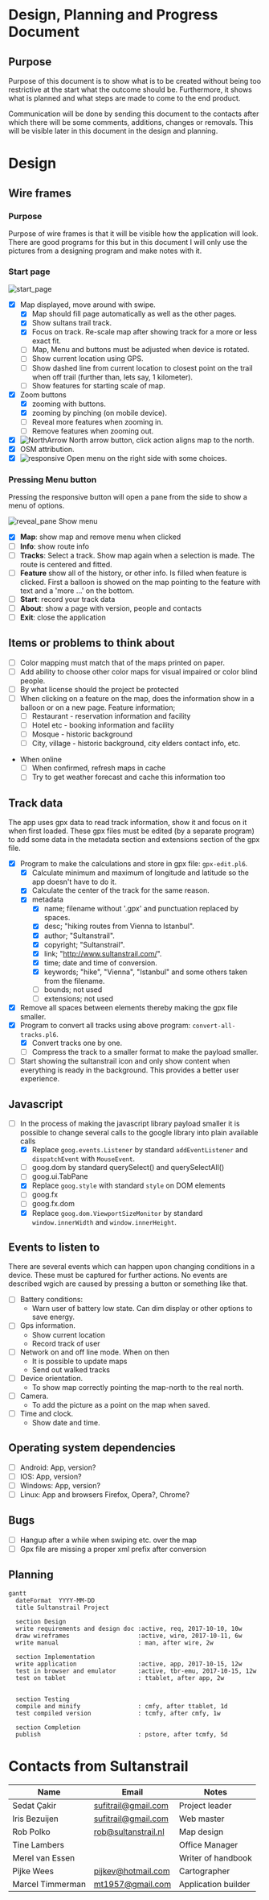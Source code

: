 <!--
[toc]
-->
# Design, Planning and Progress Document

## Purpose
Purpose of this document is to show what is to be created without being too restrictive at the start what the outcome should be. Furthermore, it shows what is planned and what steps are made to come to the end product.

Communication will be done by sending this document to the contacts after which there will be some comments, additions, changes or removals. This will be visible later in this document in the design and planning.

# Design
## Wire frames
### Purpose
Purpose of wire frames is that it will be visible how the application will look. There are good programs for this but in this document I will only use the pictures from a designing program and make notes with it.

### Start page
![start_page](https://i.imgur.com/84rx86e.png)
  * [x] Map displayed, move around with swipe.
    * [x] Map should fill page automatically as well as the other pages.
    * [x] Show sultans trail track.
    * [x] Focus on track. Re-scale map after showing track for a more or less exact fit.
    * [ ] Map, Menu and buttons must be adjusted when device is rotated.
    * [ ] Show current location using GPS.
    * [ ] Show dashed line from current location to closest point on the trail when off trail (further than, lets say, 1 kilometer).
    * [ ] Show features for starting scale of map.
  * [x] Zoom buttons
    * [x] zooming with buttons.
    * [x] zooming by pinching (on mobile device).
    * [ ] Reveal more features when zooming in.
    * [ ] Remove features when zooming out.
  * [x] ![NorthArrow](https://i.imgur.com/YXlRYff.png) North arrow button, click action aligns map to the north.
  * [x] OSM attribution.
  * [x] ![responsive](https://i.imgur.com/AX1bM22.png) Open menu on the right side with some choices.

### Pressing Menu button
Pressing the responsive button will open a pane from the side to show a menu of options.

![reveal_pane](https://i.imgur.com/LdbdIDN.png) Show menu

  * [x] **Map**: show map and remove menu when clicked
  * [ ] **Info**: show route info
  * [ ] **Tracks**: Select a track. Show map again when a selection is made. The route is centered and fitted.
  * [ ] **Feature** show all of the history, or other info. Is filled when feature is clicked. First a balloon is showed on the map pointing to the feature with text and a 'more ...' on the bottom.
  * [ ] **Start**: record your track data
  * [ ] **About**: show a page with version, people and contacts
  * [ ] **Exit**: close the application

## Items or problems to think about
  * [ ] Color mapping must match that of the maps printed on paper.
  * [ ] Add ability to choose other color maps for visual impaired or color blind people.
  * [ ] By what license should the project be protected
  * [ ] When clicking on a feature on the map, does the information show in a balloon or on a new page. Feature information;
    * [ ] Restaurant - reservation information and facility
    * [ ] Hotel etc - booking information and facility
    * [ ] Mosque - historic background
    * [ ] City, village - historic background, city elders contact info, etc.
  * When online
    * [ ] When confirmed, refresh maps in cache
    * [ ] Try to get weather forecast and cache this information too

## Track data
The app uses gpx data to read track information, show it and focus on it when first loaded. These gpx files must be edited (by a separate program) to add some data in the metadata section and extensions section of the gpx file.
* [x] Program to make the calculations and store in gpx file: `gpx-edit.pl6`.
  * [x] Calculate minimum and maximum of longitude and latitude so the app doesn't have to do it.
  * [x] Calculate the center of the track for the same reason.
  * [x] metadata
    * [x] name; filename without '.gpx' and punctuation replaced by spaces.
    * [x] desc; "hiking routes from Vienna to Istanbul".
    * [x] author; "Sultanstrail".
    * [x] copyright; "Sultanstrail".
    * [x] link; "http://www.sultanstrail.com/".
    * [x] time; date and time of conversion.
    * [x] keywords; "hike", "Vienna", "Istanbul" and some others taken from the filename.
    * [ ] bounds; not used
    * [ ] extensions; not used

* [x] Remove all spaces between elements thereby making the gpx file smaller.
* [x] Program to convert all tracks using above program: `convert-all-tracks.pl6`.
  * [x] Convert tracks one by one.
  * [ ] Compress the track to a smaller format to make the payload smaller.
* [ ] Start showing the sultanstrail icon and only show content when everything is ready in the background. This provides a better user experience.

## Javascript
* [ ] In the process of making the javascript library payload smaller it is possible to change several calls to the google library into plain available calls
  * [x] Replace `goog.events.Listener` by standard `addEventListener` and `dispatchEvent` with `MouseEvent`.
  * [ ] goog.dom by standard querySelect() and querySelectAll()
  * [ ] goog.ui.TabPane
  * [x] Replace `goog.style` with standard `style` on DOM elements
  * [ ] goog.fx
  * [ ] goog.fx.dom
  * [x] Replace `goog.dom.ViewportSizeMonitor` by standard `window.innerWidth` and `window.innerHeight`.

## Events to listen to
There are several events which can happen upon changing conditions in a device. These must be captured for further actions. No events are described wgich are caused by pressing a button or something like that.
* [ ] Battery conditions:
  * Warn user of battery low state. Can dim display or other options to save energy.
* [ ] Gps information.
  * Show current location
  * Record track of user
* [ ] Network on and off line mode. When on then
  * It is possible to update maps
  * Send out walked tracks
* [ ] Device orientation.
  * To show map correctly pointing the map-north to the real north.
* [ ] Camera.
  * To add the picture as a point on the map when saved.
* [ ] Time and clock.
  * Show date and time.

## Operating system dependencies
* [ ] Android: App, version?
* [ ] IOS: App, version?
* [ ] Windows: App, version?
* [ ] Linux: App and browsers Firefox, Opera?, Chrome?

## Bugs
* [ ] Hangup after a while when swiping etc. over the map
* [ ] Gpx file are missing a proper xml prefix after conversion

## Planning
```mermaid
gantt
  dateFormat  YYYY-MM-DD
  title Sultanstrail Project

  section Design
  write requirements and design doc :active, req, 2017-10-10, 10w
  draw wireframes                   :active, wire, 2017-10-11, 6w
  write manual                      : man, after wire, 2w

  section Implementation
  write application                 :active, app, 2017-10-15, 12w
  test in browser and emulator      :active, tbr-emu, 2017-10-15, 12w
  test on tablet                    : ttablet, after app, 2w


  section Testing
  compile and minify                : cmfy, after ttablet, 1d
  test compiled version             : tcmfy, after cmfy, 1w

  section Completion
  publish                           : pstore, after tcmfy, 5d

```


# Contacts from Sultanstrail

|Name|Email|Notes|
|----|-----|-----|
| Sedat Çakir | sufitrail@gmail.com | Project leader
| Iris Bezuijen | sufitrail@gmail.com | Web master
| Rob Polko | rob@sultanstrail.nl | Map design
| Tine Lambers | | Office Manager
| Merel van Essen | | Writer of handbook
| Pijke Wees | pijkev@hotmail.com | Cartographer
| Marcel Timmerman | mt1957@gmail.com | Application builder
